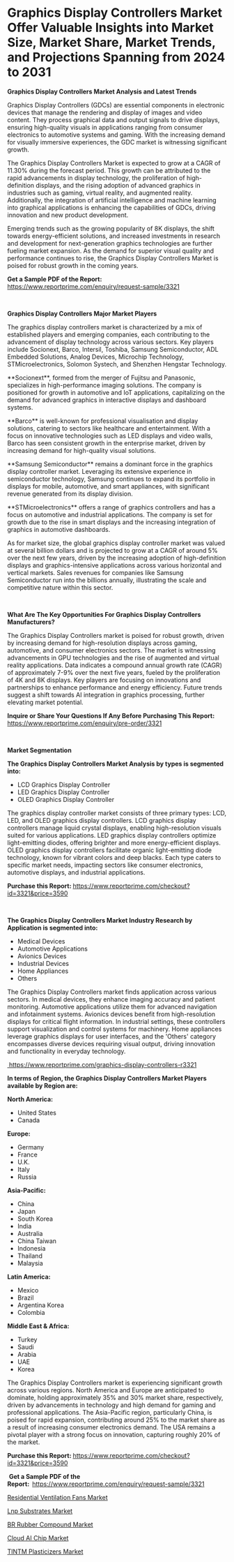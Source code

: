 <p><h1>Graphics Display Controllers Market Offer Valuable Insights into Market Size, Market Share, Market Trends, and Projections Spanning from 2024 to 2031</h1></p><p><strong>Graphics Display Controllers Market Analysis and Latest Trends</strong></p>
<p><p>Graphics Display Controllers (GDCs) are essential components in electronic devices that manage the rendering and display of images and video content. They process graphical data and output signals to drive displays, ensuring high-quality visuals in applications ranging from consumer electronics to automotive systems and gaming. With the increasing demand for visually immersive experiences, the GDC market is witnessing significant growth.</p><p>The Graphics Display Controllers Market is expected to grow at a CAGR of 11.30% during the forecast period. This growth can be attributed to the rapid advancements in display technology, the proliferation of high-definition displays, and the rising adoption of advanced graphics in industries such as gaming, virtual reality, and augmented reality. Additionally, the integration of artificial intelligence and machine learning into graphical applications is enhancing the capabilities of GDCs, driving innovation and new product development.</p><p>Emerging trends such as the growing popularity of 8K displays, the shift towards energy-efficient solutions, and increased investments in research and development for next-generation graphics technologies are further fueling market expansion. As the demand for superior visual quality and performance continues to rise, the Graphics Display Controllers Market is poised for robust growth in the coming years.</p></p>
<p><strong>Get a Sample PDF of the Report:&nbsp;</strong> <a href="https://www.reportprime.com/enquiry/request-sample/3321">https://www.reportprime.com/enquiry/request-sample/3321</a></p>
<p>&nbsp;</p>
<p><strong>Graphics Display Controllers Major Market Players</strong></p>
<p><p>The graphics display controllers market is characterized by a mix of established players and emerging companies, each contributing to the advancement of display technology across various sectors. Key players include Socionext, Barco, Intersil, Toshiba, Samsung Semiconductor, ADL Embedded Solutions, Analog Devices, Microchip Technology, STMicroelectronics, Solomon Systech, and Shenzhen Hengstar Technology.</p><p>**Socionext**, formed from the merger of Fujitsu and Panasonic, specializes in high-performance imaging solutions. The company is positioned for growth in automotive and IoT applications, capitalizing on the demand for advanced graphics in interactive displays and dashboard systems. </p><p>**Barco** is well-known for professional visualisation and display solutions, catering to sectors like healthcare and entertainment. With a focus on innovative technologies such as LED displays and video walls, Barco has seen consistent growth in the enterprise market, driven by increasing demand for high-quality visual solutions.</p><p>**Samsung Semiconductor** remains a dominant force in the graphics display controller market. Leveraging its extensive experience in semiconductor technology, Samsung continues to expand its portfolio in displays for mobile, automotive, and smart appliances, with significant revenue generated from its display division.</p><p>**STMicroelectronics** offers a range of graphics controllers and has a focus on automotive and industrial applications. The company is set for growth due to the rise in smart displays and the increasing integration of graphics in automotive dashboards.</p><p>As for market size, the global graphics display controller market was valued at several billion dollars and is projected to grow at a CAGR of around 5% over the next few years, driven by the increasing adoption of high-definition displays and graphics-intensive applications across various horizontal and vertical markets. Sales revenues for companies like Samsung Semiconductor run into the billions annually, illustrating the scale and competitive nature within this sector.</p></p>
<p>&nbsp;</p>
<p><strong>What Are The Key Opportunities For Graphics Display Controllers Manufacturers?</strong></p>
<p><p>The Graphics Display Controllers market is poised for robust growth, driven by increasing demand for high-resolution displays across gaming, automotive, and consumer electronics sectors. The market is witnessing advancements in GPU technologies and the rise of augmented and virtual reality applications. Data indicates a compound annual growth rate (CAGR) of approximately 7-9% over the next five years, fueled by the proliferation of 4K and 8K displays. Key players are focusing on innovations and partnerships to enhance performance and energy efficiency. Future trends suggest a shift towards AI integration in graphics processing, further elevating market potential.</p></p>
<p><strong>Inquire or Share Your Questions If Any Before Purchasing This Report:</strong> <a href="https://www.reportprime.com/enquiry/pre-order/3321">https://www.reportprime.com/enquiry/pre-order/3321</a></p>
<p>&nbsp;</p>
<p><strong>Market Segmentation</strong></p>
<p><strong>The Graphics Display Controllers Market Analysis by types is segmented into:</strong></p>
<p><ul><li>LCD Graphics Display Controller</li><li>LED Graphics Display Controller</li><li>OLED Graphics Display Controller</li></ul></p>
<p><p>The graphics display controller market consists of three primary types: LCD, LED, and OLED graphics display controllers. LCD graphics display controllers manage liquid crystal displays, enabling high-resolution visuals suited for various applications. LED graphics display controllers optimize light-emitting diodes, offering brighter and more energy-efficient displays. OLED graphics display controllers facilitate organic light-emitting diode technology, known for vibrant colors and deep blacks. Each type caters to specific market needs, impacting sectors like consumer electronics, automotive displays, and industrial applications.</p></p>
<p><strong>Purchase this Report:&nbsp;</strong><a href="https://www.reportprime.com/checkout?id=3321&price=3590">https://www.reportprime.com/checkout?id=3321&price=3590</a></p>
<p>&nbsp;</p>
<p><strong>The Graphics Display Controllers Market Industry Research by Application is segmented into:</strong></p>
<p><ul><li>Medical Devices</li><li>Automotive Applications</li><li>Avionics Devices</li><li>Industrial Devices</li><li>Home Appliances</li><li>Others</li></ul></p>
<p><p>The Graphics Display Controllers market finds application across various sectors. In medical devices, they enhance imaging accuracy and patient monitoring. Automotive applications utilize them for advanced navigation and infotainment systems. Avionics devices benefit from high-resolution displays for critical flight information. In industrial settings, these controllers support visualization and control systems for machinery. Home appliances leverage graphics displays for user interfaces, and the 'Others' category encompasses diverse devices requiring visual output, driving innovation and functionality in everyday technology.</p></p>
<p><a href="https://www.reportprime.com/graphics-display-controllers-r3321">&nbsp;https://www.reportprime.com/graphics-display-controllers-r3321</a></p>
<p><strong>In terms of Region, the Graphics Display Controllers Market Players available by Region are:</strong></p>
<p>
    <p> <strong> North America: </strong>
        <ul>
            <li>United States</li>
            <li>Canada</li>
        </ul>
        </p> 
    <p> <strong> Europe: </strong>
        <ul>
            <li>Germany</li>
            <li>France</li>
            <li>U.K.</li>
            <li>Italy</li>
            <li>Russia</li>
        </ul>
        </p> 
    <p> <strong> Asia-Pacific: </strong>
        <ul>
            <li>China</li>
            <li>Japan</li>
            <li>South Korea</li>
            <li>India</li>
            <li>Australia</li>
            <li>China Taiwan</li>
            <li>Indonesia</li>
            <li>Thailand</li>
            <li>Malaysia</li>
        </ul>
        </p> 
    <p> <strong> Latin America: </strong>
        <ul>
            <li>Mexico</li>
            <li>Brazil</li>
            <li>Argentina Korea</li>
            <li>Colombia</li>
        </ul>
        </p> 
    <p> <strong> Middle East & Africa: </strong>
        <ul>
            <li>Turkey</li>
            <li>Saudi</li>
            <li>Arabia</li>
            <li>UAE</li>
            <li>Korea</li>
        </ul>
    </p>
    </p>
<p><p>The Graphics Display Controllers market is experiencing significant growth across various regions. North America and Europe are anticipated to dominate, holding approximately 35% and 30% market share, respectively, driven by advancements in technology and high demand for gaming and professional applications. The Asia-Pacific region, particularly China, is poised for rapid expansion, contributing around 25% to the market share as a result of increasing consumer electronics demand. The USA remains a pivotal player with a strong focus on innovation, capturing roughly 20% of the market.</p></p>
<p><strong>Purchase this Report: </strong><a href="https://www.reportprime.com/checkout?id=3321&price=3590">https://www.reportprime.com/checkout?id=3321&price=3590</a></p>
<p>&nbsp;<strong>Get a Sample PDF of the Report:&nbsp;&nbsp;</strong><a href="https://www.reportprime.com/enquiry/request-sample/3321">https://www.reportprime.com/enquiry/request-sample/3321</a></p>
<p><strong></strong></p>
<p><p><a href="https://www.linkedin.com/pulse/residential-ventilation-fans-market-industry-landscape-wgyic?trackingId=6NFNo01RS1WWoKfR9pu21w%3D%3D">Residential Ventilation Fans Market</a></p><p><a href="https://github.com/MarciaRunte/Market-Research-Report-List-1/blob/main/lnp-substrates-market.md">Lnp Substrates Market</a></p><p><a href="https://issuu.com/reportprime-2/docs/br-rubber-compound-market-size-2030_ae9978618a2902">BR Rubber Compound Market</a></p><p><a href="https://github.com/MariaWashington76/Market-Research-Report-List-1/blob/main/cloud-ai-chip-market.md">Cloud AI Chip Market</a></p><p><a href="https://issuu.com/reportprime-2/docs/tintm-plasticizers-market-size-2030_17bc939ce8b464">TINTM Plasticizers Market</a></p></p>